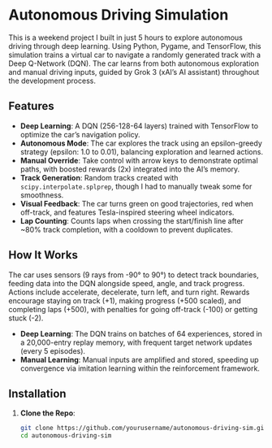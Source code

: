 # Autonomous Driving Simulation

This is a weekend project I built in just 5 hours to explore autonomous driving through deep learning. Using Python, Pygame, and TensorFlow, this simulation trains a virtual car to navigate a randomly generated track with a Deep Q-Network (DQN). The car learns from both autonomous exploration and manual driving inputs, guided by Grok 3 (xAI’s AI assistant) throughout the development process.

## Features
- **Deep Learning**: A DQN (256-128-64 layers) trained with TensorFlow to optimize the car’s navigation policy.
- **Autonomous Mode**: The car explores the track using an epsilon-greedy strategy (epsilon: 1.0 to 0.01), balancing exploration and learned actions.
- **Manual Override**: Take control with arrow keys to demonstrate optimal paths, with boosted rewards (2x) integrated into the AI’s memory.
- **Track Generation**: Random tracks created with `scipy.interpolate.splprep`, though I had to manually tweak some for smoothness.
- **Visual Feedback**: The car turns green on good trajectories, red when off-track, and features Tesla-inspired steering wheel indicators.
- **Lap Counting**: Counts laps when crossing the start/finish line after ~80% track completion, with a cooldown to prevent duplicates.

## How It Works
The car uses sensors (9 rays from -90° to 90°) to detect track boundaries, feeding data into the DQN alongside speed, angle, and track progress. Actions include accelerate, decelerate, turn left, and turn right. Rewards encourage staying on track (+1), making progress (+500 scaled), and completing laps (+500), with penalties for going off-track (-100) or getting stuck (-2).

- **Deep Learning**: The DQN trains on batches of 64 experiences, stored in a 20,000-entry replay memory, with frequent target network updates (every 5 episodes).
- **Manual Learning**: Manual inputs are amplified and stored, speeding up convergence via imitation learning within the reinforcement framework.

## Installation
1. **Clone the Repo**:
   ```bash
   git clone https://github.com/yourusername/autonomous-driving-sim.git
   cd autonomous-driving-sim
